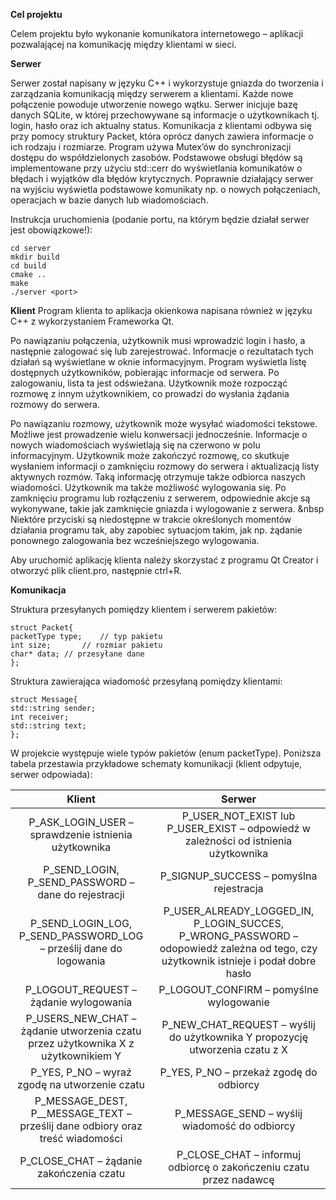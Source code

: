 **Cel projektu**

Celem projektu było wykonanie komunikatora internetowego – aplikacji pozwalającej na komunikację między klientami w sieci. 

**Serwer**

Serwer został napisany w języku C++ i wykorzystuje gniazda do tworzenia i zarządzania komunikacją między serwerem a klientami. Każde nowe połączenie powoduje utworzenie nowego wątku. Serwer inicjuje bazę danych SQLite, w której przechowywane są informacje o użytkownikach tj. login, hasło oraz ich aktualny status. Komunikacja z klientami odbywa się przy pomocy struktury Packet, która oprócz danych zawiera informacje o ich rodzaju i rozmiarze. Program używa Mutex’ów do synchronizacji dostępu do współdzielonych zasobów. 
Podstawowe obsługi błędów są implementowane przy użyciu std::cerr do wyświetlania komunikatów o błędach i wyjątków dla błędów krytycznych. Poprawnie działający serwer na wyjściu wyświetla podstawowe komunikaty np. o nowych połączeniach, operacjach w bazie danych lub wiadomościach.

Instrukcja uruchomienia (podanie portu, na którym będzie działał serwer jest obowiązkowe!):
```
cd server
mkdir build
cd build
cmake ..
make
./server <port>
```
**Klient**
Program klienta to aplikacja okienkowa napisana również w języku C++ z wykorzystaniem Frameworka Qt.

Po nawiązaniu połączenia, użytkownik musi wprowadzić login i hasło, a następnie zalogować się lub zarejestrować. Informacje o rezultatach tych działań są wyświetlane w oknie informacyjnym. Program wyświetla listę dostępnych użytkowników, pobierając informacje od serwera. Po zalogowaniu, lista ta jest odświeżana. Użytkownik może rozpocząć rozmowę z innym użytkownikiem, co prowadzi do wysłania żądania rozmowy do serwera.

Po nawiązaniu rozmowy, użytkownik może wysyłać wiadomości tekstowe. Możliwe jest prowadzenie wielu konwersacji jednocześnie. Informacje o nowych wiadomościach wyświetlają się na czerwono w polu informacyjnym. Użytkownik może zakończyć rozmowę, co skutkuje wysłaniem informacji o zamknięciu rozmowy do serwera i aktualizacją listy aktywnych rozmów. Taką informację otrzymuje także odbiorca naszych wiadomości. Użytkownik ma także możliwość wylogowania się. Po zamknięciu programu lub rozłączeniu z serwerem, odpowiednie akcje są wykonywane, takie jak zamknięcie gniazda i wylogowanie z serwera.
&nbsp Niektóre przyciski są niedostępne w trakcie określonych momentów działania programu tak, aby zapobiec sytuacjom takim, jak np. żądanie ponownego zalogowania bez wcześniejszego wylogowania.

Aby uruchomić aplikację klienta należy skorzystać z programu Qt Creator i otworzyć plik client.pro, następnie ctrl+R.

**Komunikacja**

Struktura przesyłanych pomiędzy klientem i serwerem pakietów:
```
struct Packet{
packetType type;	// typ pakietu
int size;		// rozmiar pakietu
char* data;	// przesyłane dane
};
```
Struktura zawierająca wiadomość przesyłaną pomiędzy klientami:
```
struct Message{
std::string sender;
int receiver;
std::string text;
};
```
W projekcie występuje wiele typów pakietów (enum packetType). Poniższa tabela przestawia przykładowe schematy komunikacji (klient odpytuje, serwer odpowiada):

|**Klient**|**Serwer**|
| :-: | :-: |
|P\_ASK\_LOGIN\_USER – sprawdzenie istnienia użytkownika|P\_USER\_NOT\_EXIST lub P\_USER\_EXIST – odpowiedź w zależności od istnienia użytkownika|
|P\_SEND\_LOGIN, P\_SEND\_PASSWORD – dane do rejestracji|P\_SIGNUP\_SUCCESS – pomyślna rejestracja|
|P\_SEND\_LOGIN\_LOG, P\_SEND\_PASSWORD\_LOG – prześlij dane do logowania|P\_USER\_ALREADY\_LOGGED\_IN, P\_LOGIN\_SUCCES, P\_WRONG\_PASSWORD – odopowiedź zależna od tego, czy użytkownik istnieje i podał dobre hasło|
|P\_LOGOUT\_REQUEST – żądanie wylogowania|P\_LOGOUT\_CONFIRM – pomyślne wylogowanie|
|P\_USERS\_NEW\_CHAT – żądanie utworzenia czatu przez użytkownika X z użytkownikiem Y|P\_NEW\_CHAT\_REQUEST – wyślij do użytkownika Y propozycję utworzenia czatu z X|
|P\_YES, P\_NO – wyraź zgodę na utworzenie czatu|P\_YES, P\_NO – przekaż zgodę do odbiorcy|
|P\_MESSAGE\_DEST, P\_\_MESSAGE\_TEXT – prześlij dane odbiory oraz treść wiadomości|P\_MESSAGE\_SEND – wyślij wiadomość do odbiorcy|
|P\_CLOSE\_CHAT – żądanie zakończenia czatu|P\_CLOSE\_CHAT – informuj odbiorcę o zakończeniu czatu przez nadawcę|
